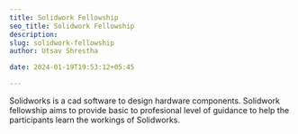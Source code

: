 ```yaml
---
title: Solidwork Fellowship
seo_title: Solidwork Fellowship
description: 
slug: solidwork-fellowship
author: Utsav Shrestha

date: 2024-01-19T19:53:12+05:45

---
```


Solidworks is a cad software to design hardware components. Solidwork fellowship aims to provide basic to profesional level of guidance to help the participants learn the workings of Solidworks.

